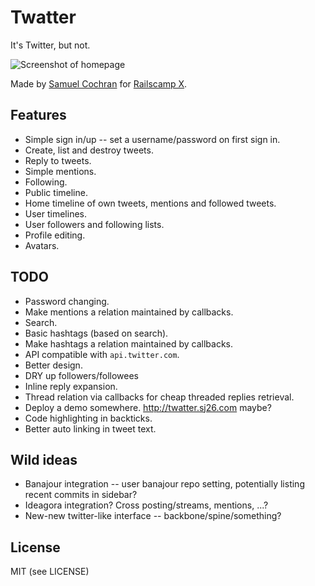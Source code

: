 # Twatter

It's Twitter, but not.

![Screenshot of homepage](http://f.cl.ly/items/3H1x2Z1W0O1s082j1Z36/Screen%20Shot%202012-01-16%20at%2012.57.59%20PM.png)

Made by [Samuel Cochran](sj26@sj26.com) for [Railscamp X](http://railscamps.com).

## Features

* Simple sign in/up -- set a username/password on first sign in.
* Create, list and destroy tweets.
* Reply to tweets.
* Simple mentions.
* Following.
* Public timeline.
* Home timeline of own tweets, mentions and followed tweets.
* User timelines.
* User followers and following lists.
* Profile editing.
* Avatars.

## TODO

* Password changing.
* Make mentions a relation maintained by callbacks.
* Search.
* Basic hashtags (based on search).
* Make hashtags a relation maintained by callbacks.
* API compatible with `api.twitter.com`.
* Better design.
* DRY up followers/followees
* Inline reply expansion.
* Thread relation via callbacks for cheap threaded replies retrieval.
* Deploy a demo somewhere. http://twatter.sj26.com maybe?
* Code highlighting in backticks.
* Better auto linking in tweet text.

## Wild ideas

* Banajour integration -- user banajour repo setting, potentially listing recent commits in sidebar?
* Ideagora integration? Cross posting/streams, mentions, ...?
* New-new twitter-like interface -- backbone/spine/something?

## License

MIT (see LICENSE)

